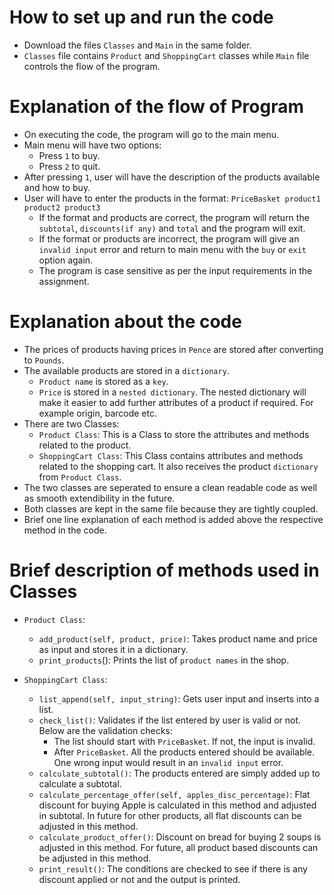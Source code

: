 # How to set up and run the code
* Download the files `Classes` and `Main` in the same folder.
* `Classes` file contains `Product` and `ShoppingCart` classes while `Main` file controls the flow of the program.

# Explanation of the flow of Program
* On executing the code, the program will go to the main menu.
* Main menu will have two options:
    * Press `1` to buy.
    * Press `2` to quit.
* After pressing `1`, user will have the description of the products available and how to buy.
* User will have to enter the products in the format: `PriceBasket product1 product2 product3`
    * If the format and products are correct, the program will return the `subtotal`, `discounts(if any)` and `total` and the program will exit.
    * If the format or products are incorrect, the program will give an `invalid input` error and return to main menu with the `buy` or `exit` option again.
    * The program is case sensitive as per the input requirements in the assignment.

# Explanation about the code
* The prices of products having prices in `Pence` are stored after converting to `Pounds`.
* The available products are stored in a `dictionary`.
    * `Product name` is stored as a `key`.
    * `Price` is stored in a `nested dictionary`. The nested dictionary will make it easier to add further attributes of a product if required. For example origin, barcode etc.
* There are two Classes:
    * `Product Class`: This is a Class to store the attributes and methods related to the product.
    * `ShoppingCart Class`: This Class contains attributes and methods related to the shopping cart. It also receives the product `dictionary` from `Product Class`.
* The two classes are seperated to ensure a clean readable code as well as smooth extendibility in the future.
* Both classes are kept in the same file because they are tightly coupled.
* Brief one line explanation of each method is added above the respective method in the code.
# Brief description of methods used in Classes
* `Product Class`:
    * `add_product(self, product, price)`: Takes product name and price as input and stores it in a dictionary.
    * `print_products`(): Prints the list of `product names` in the shop.

* `ShoppingCart Class`:
    * `list_append(self, input_string)`: Gets user input and inserts into a list.
    * `check_list()`: Validates if the list entered by user is valid or not. Below are the validation checks:
        * The list should start with `PriceBasket`. If not, the input is invalid.
        * After `PriceBasket`. All the products entered should be available. One wrong input would result in an `invalid input` error.
    * `calculate_subtotal()`: The products entered are simply added up to calculate a subtotal.
    * `calculate_percentage_offer(self, apples_disc_percentage)`: Flat discount for buying Apple is calculated in this method and adjusted in subtotal. In future for other products, all flat discounts can be adjusted in this method.
    * `calculate_product_offer()`: Discount on bread for buying 2 soups is adjusted in this method. For future, all product based discounts can be adjusted in this method.
    * `print_result()`: The conditions are checked to see if there is any discount applied or not and the output is printed.